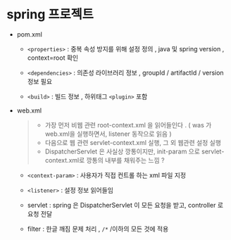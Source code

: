 # spring 프로젝트 

- pom.xml

    - `<properties>` : 중복 속성 방지를 위해 설정 정의 , java 및 spring version , context=root 확인 
  
    - `<dependencies>` : 의존성 라이브러리 정보 , groupId / artifactId / version 정보 필요 
      
    - `<build>` : 빌드 정보 , 하위태그 `<plugin>` 포함 
    
- web.xml

   > - 가장 먼저 비웹 관련 root-context.xml 을 읽어들인다 . ( was 가 web.xml을 실행하면서, listener 동작으로 읽음 ) 
   > - 다음으로 웹 관련 servlet-context.xml 실행, 그 외 웹관련 설정 실행 
   > - DispatcherServlet 은 사실상 깡통이지만, init-param 으로 servlet-context.xml로 깡통의 내부를 채워주는 느낌 ?

    - `<context-param>` : 사용자가 직접 컨트롤 하는 xml 파일 지정 

    - `<listener>` : 설정 정보 읽어들임 

    - servlet : spring 은 DispatcherServlet 이 모든 요청을 받고, controller 로 요청 전달 

    - filter : 한글 깨짐 문제 처리 , `/*` /이하의 모든 것에 적용 

